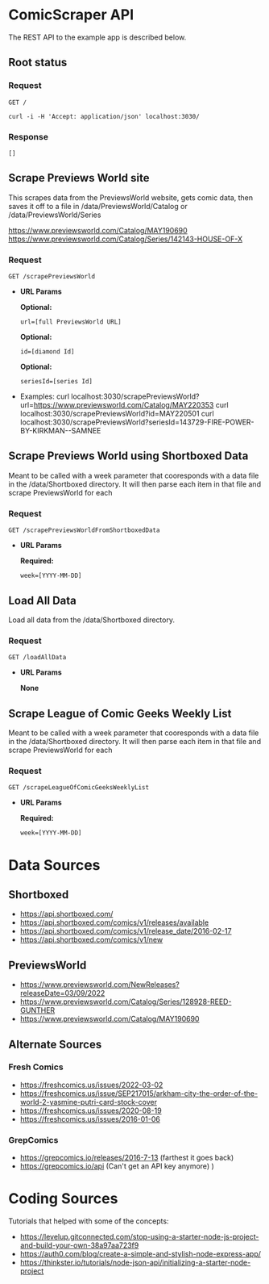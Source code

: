 
# ComicScraper API

The REST API to the example app is described below.

## Root status

### Request

`GET /`

    curl -i -H 'Accept: application/json' localhost:3030/

### Response

    []

## Scrape Previews World site

This scrapes data from the PreviewsWorld website, gets comic data, then saves it off to a file in /data/PreviewsWorld/Catalog or /data/PreviewsWorld/Series

https://www.previewsworld.com/Catalog/MAY190690
https://www.previewsworld.com/Catalog/Series/142143-HOUSE-OF-X

### Request

`GET /scrapePreviewsWorld`

*  **URL Params**

   **Optional:**
 
   `url=[full PreviewsWorld URL]`

   **Optional:**
 
   `id=[diamond Id]`

   **Optional:**
 
   `seriesId=[series Id]`

* Examples:
curl localhost:3030/scrapePreviewsWorld?url=https://www.previewsworld.com/Catalog/MAY220353
curl localhost:3030/scrapePreviewsWorld?id=MAY220501
curl localhost:3030/scrapePreviewsWorld?seriesId=143729-FIRE-POWER-BY-KIRKMAN--SAMNEE

## Scrape Previews World using Shortboxed Data

Meant to be called with a week parameter that cooresponds with a data file in the /data/Shortboxed directory.  It will then parse each item in that file and scrape PreviewsWorld for each

### Request

`GET /scrapePreviewsWorldFromShortboxedData`

*  **URL Params**

   **Required:**
 
   `week=[YYYY-MM-DD]`

## Load All Data

Load all data from the /data/Shortboxed directory. 

### Request

`GET /loadAllData`

*  **URL Params**

   **None**
 

## Scrape League of Comic Geeks Weekly List

Meant to be called with a week parameter that cooresponds with a data file in the /data/Shortboxed directory.  It will then parse each item in that file and scrape PreviewsWorld for each

### Request

`GET /scrapeLeagueOfComicGeeksWeeklyList`

*  **URL Params**

   **Required:**
 
   `week=[YYYY-MM-DD]`






# Data Sources

## Shortboxed
* https://api.shortboxed.com/
* https://api.shortboxed.com/comics/v1/releases/available
* https://api.shortboxed.com/comics/v1/release_date/2016-02-17
* https://api.shortboxed.com/comics/v1/new

## PreviewsWorld
* https://www.previewsworld.com/NewReleases?releaseDate=03/09/2022
* https://www.previewsworld.com/Catalog/Series/128928-REED-GUNTHER
* https://www.previewsworld.com/Catalog/MAY190690

## Alternate Sources
### Fresh Comics
* https://freshcomics.us/issues/2022-03-02
* https://freshcomics.us/issue/SEP217015/arkham-city-the-order-of-the-world-2-yasmine-putri-card-stock-cover
* https://freshcomics.us/issues/2020-08-19
* https://freshcomics.us/issues/2016-01-06

### GrepComics
* https://grepcomics.io/releases/2016-7-13 (farthest it goes back)
* https://grepcomics.io/api (Can't get an API key anymore)    )

# Coding Sources

Tutorials that helped with some of the concepts:
* https://levelup.gitconnected.com/stop-using-a-starter-node-js-project-and-build-your-own-38a97aa723f9
* https://auth0.com/blog/create-a-simple-and-stylish-node-express-app/
* https://thinkster.io/tutorials/node-json-api/initializing-a-starter-node-project

